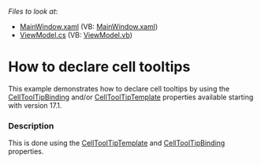 <!-- default file list -->
*Files to look at*:

* [MainWindow.xaml](./CS/DXSample/MainWindow.xaml) (VB: [MainWindow.xaml](./VB/DXSample/MainWindow.xaml))
* [ViewModel.cs](./CS/DXSample/ViewModel.cs) (VB: [ViewModel.vb](./VB/DXSample/ViewModel.vb))
<!-- default file list end -->
# How to declare cell tooltips


<p>This example demonstrates how to declare cell tooltips by using the <a href="https://documentation.devexpress.com/WPF/DevExpress.Xpf.Grid.BaseColumn.CellToolTipBinding.property">CellToolTipBinding</a> and/or <a href="https://documentation.devexpress.com/WPF/DevExpress.Xpf.Grid.DataViewBase.CellToolTipTemplate.property">CellToolTipTemplate</a> properties available starting with version 17.1.</p>


<h3>Description</h3>

This is done using the <a href="https://documentation.devexpress.com/WPF/DevExpressXpfGridDataViewBase_CellToolTipTemplatetopic.aspx">CellToolTipTemplate</a> and <a href="https://documentation.devexpress.com/WPF/DevExpressXpfGridBaseColumn_CellToolTipBindingtopic.aspx">CellToolTipBinding</a> properties.

<br/>


